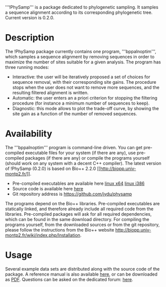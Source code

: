 '''!PhySamp''' is a package dedicated to phylogenetic sampling. It samples a sequence alignment according to its corresponding phylogenetic tree. Current version is 0.2.0.


# Description

The !PhySamp package currently contains one program, '''bppalnoptim''', which samples a sequence alignment by removing sequences in order to maximize the number of sites suitable for a given analysis.
The program has three running modes:
* Interactive: the user will be iteratively proposed a set of choices for sequence removal, with their corresponding site gains. The procedure stops when the user does not want to remove more sequences, and the resulting filtered alignment is written.
* Automatic: the user enters an a priori criterion for stopping the filtering procedure (for instance a minimum number of sequences to keep).
* Diagnostic: this mode allows to plot the trade-off curve, by showing the site gain as a function of the number of removed sequences.


# Availability

The '''bppalnoptim''' program is command-line driven. You can get pre-compiled executable files for your system (if there are any), use pre-compiled packages (if there are any) or compile the programs yourself (should work on any system with a decent C++ compiler).
The latest version of !PhySamp (0.2.0) is based on Bio++ 2.2.0 [[http://biopp.univ-montp2.fr/]].

 * Pre-compiled executables are available here [linux x64](http://biopp.univ-montp2.fr/repos/exe/lin64/physamp) [linux i386](http://biopp.univ-montp2.fr/repos/exe/lin32/physamp)
 * Source code is available here [here](http://biopp.univ-montp2.fr/repos/sources/physamp/)
 * Git repository address is https://github.com/jydu/physamp

The programs depend on the Bio++ libraries. Pre-compiled executables are statically linked, and therefore already include all required code from the libraries. Pre-compiled packages will ask for all required dependencies, which can be found in the same download directory. For compiling the programs yourself, from the downloaded sources or from the git repository, please follow the instructions from the Bio++ website http://biopp.univ-montp2.fr/wiki/index.php/Installation.

# Usage

Several example data sets are distributed along with the source code of the package. A reference manual is also available [here](http://biopp.univ-montp2.fr/manual/html/physamp/), or can be downloaded as [PDF](http://biopp.univ-montp2.fr/manual/pdf/physamp). Questions can be asked on the dedicated forum: [here](https://groups.google.com/forum/?hl=en#!forum/physamp).

